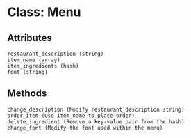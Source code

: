 # Class: Menu

## Attributes
```
restaurant_description (string)
item_name (array)
item_ingredients (hash)
font (string)
```

## Methods
```
change_description (Modify restaurant_description string)
order_item (Use item_name to place order)
delete_ingredient (Remove a key-value pair from the hash)
change_font (Modify the font used within the menu)
```
